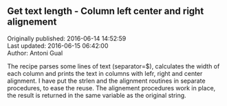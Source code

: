 ## Get text length - Column left center and right alignement  
Originally published: 2016-06-14 14:52:59  
Last updated: 2016-06-15 06:42:00  
Author: Antoni Gual  
  
The recipe parses some lines of text (separator=$), calculates the width of each column and prints the text in columns with lefr, right and center alignment. I have put the strlen and the alignment routines in separate procedures, to ease the reuse. The alignement procedures work in place, the result is returned in the same variable as the original string.